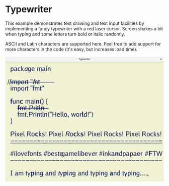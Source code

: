 # Typewriter

This example demonstrates text drawing and text input facilities by implementing a fancy typewriter
with a red laser cursor. Screen shakes a bit when typing and some letters turn bold or italic
randomly.

ASCII and Latin characters are supported here. Feel free to add support for more characters in the
code (it's easy, but increases load time).

![Screenshot](screenshot.png)
